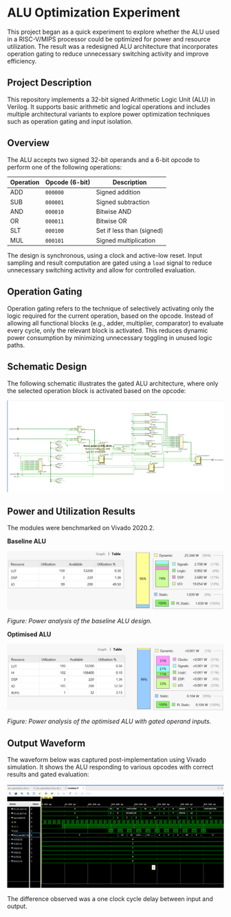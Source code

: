 # ALU Optimization Experiment

This project began as a quick experiment to explore whether the ALU used in a RISC-V/MIPS processor could be optimized for power and resource utilization. The result was a redesigned ALU architecture that incorporates operation gating to reduce unnecessary switching activity and improve efficiency.

## Project Description

This repository implements a 32-bit signed Arithmetic Logic Unit (ALU) in Verilog. It supports basic arithmetic and logical operations and includes multiple architectural variants to explore power optimization techniques such as operation gating and input isolation.

## Overview

The ALU accepts two signed 32-bit operands and a 6-bit opcode to perform one of the following operations:

| Operation | Opcode (6-bit) | Description               |
|-----------|----------------|---------------------------|
| ADD       | `000000`       | Signed addition           |
| SUB       | `000001`       | Signed subtraction        |
| AND       | `000010`       | Bitwise AND               |
| OR        | `000011`       | Bitwise OR                |
| SLT       | `000100`       | Set if less than (signed) |
| MUL       | `000101`       | Signed multiplication     |

The design is synchronous, using a clock and active-low reset. Input sampling and result computation are gated using a `load` signal to reduce unnecessary switching activity and allow for controlled evaluation.

## Operation Gating

Operation gating refers to the technique of selectively activating only the logic required for the current operation, based on the opcode. Instead of allowing all functional blocks (e.g., adder, multiplier, comparator) to evaluate every cycle, only the relevant block is activated. This reduces dynamic power consumption by minimizing unnecessary toggling in unused logic paths.

## Schematic Design

The following schematic illustrates the gated ALU architecture, where only the selected operation block is activated based on the opcode:

![ALU Schematic](outputs/Schematic_gated.png)


## Power and Utilization Results

The modules were benchmarked on Vivado 2020.2.

**Baseline ALU**

![Power Results: ALU Baseline](outputs/normal_power.png)

*Figure: Power analysis of the baseline ALU design.*

**Optimised ALU**

![Power Results: ALU Optimised](outputs/gated_operand_power.png)

*Figure: Power analysis of the optimised ALU with gated operand inputs.*


## Output Waveform

The waveform below was captured post-implementation using Vivado simulation. It shows the ALU responding to various opcodes with correct results and gated evaluation:

![Vivado Waveform](outputs/waveform.png)

The difference observed was a one clock cycle delay between input and output.